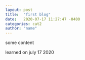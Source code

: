 ```yaml
---
layout: post
title:  "first blog"
date:   2020-07-17 11:27:47 -0400
categories: cat2
author: "name"
---
```


some content 

learned on july 17 2020